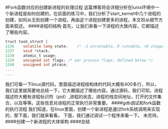 #Fork函数对应的创建新进程的处理过程
这篇博客将会详细分析在lunix环境中一个新进程是如何创建的，在前面的练习中，我们分析了start_kernel中几个进程的创建，如何从无到创建一个进程，再由这个进程创建更多的进程，本文将从细节方面来叙述。
####进程的结构
首先，让我们来看一下进程的大致内容，它都描述了哪些内容。
``` C
truct task_struct {
1236	volatile long state;	/* -1 unrunnable, 0 runnable, >0 stopped */
1237	void *stack;
1238	atomic_t usage;
1239	unsigned int flags;	/* per process flags, defined below */
1240	unsigned int ptrace;
....
....
```
我们可看一下linux源代码，里面描述进程结构体的代码大概有400多行，所以，我们这里就简要地总结一下，它大概描述了哪些内容。通过源码，我们可知，进程描述符大概有进程标识符（pid）,进程的状态，进程的栈空间地址，打开的文件集合，以及等等。这些信息对进程的正常执行非常重要。
####gdb调试和fork函数的执行流程
我们知道，在linux里面，创建一个新进程是通过fork系统调用来实现的，那下面，我们就来看看。
下面，我们通过调试一个程序来看一下。
未完待。
####创建一个新进程的大体架构
####总结
